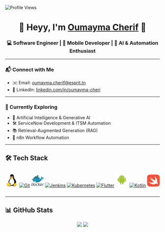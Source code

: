 <!-- Profile Views -->
<p align="left">
  <img src="https://komarev.com/ghpvc/?username=oumayma-cherif&label=Profile%20Views&color=0e75b6&style=flat" alt="Profile Views" />
</p>

<!-- Title & Tagline -->
<h1 align="center">🎀 Heyy, I'm <a href="https://github.com/Oumayma-cherif">Oumayma Cherif</a> 🎀</h1>
<h3 align="center">💻 Software Engineer | 📱 Mobile Developer | 🤖 AI & Automation Enthusiast</h3>

---

### 📬 Connect with Me  
- ✉️ Email: [oumayma.cherif@esprit.tn](mailto:oumayma.cherif@esprit.tn)  
- 💼 LinkedIn: [linkedin.com/in/oumayma-cheri](https://linkedin.com/in/oumayma-cheri)  

---

### 🚀 Currently Exploring  
- 🤖 Artificial Intelligence & Generative AI  
- 🛠 ServiceNow Development & ITSM Automation  
- 📚 Retrieval-Augmented Generation (RAG)  
- 🔄 n8n Workflow Automation  

---

## 🛠 Tech Stack  

<div style="overflow-x: auto; white-space: nowrap;">
  <p align="center" style="display: inline-block;">
    <a href="https://www.linux.org/"><img src="https://raw.githubusercontent.com/devicons/devicon/master/icons/linux/linux-original.svg" width="42" height="42" alt="Linux"/></a>
    <a href="https://git-scm.com/"><img src="https://www.vectorlogo.zone/logos/git-scm/git-scm-icon.svg" width="42" height="42" alt="Git"/></a>
    <a href="https://www.docker.com/"><img src="https://raw.githubusercontent.com/devicons/devicon/master/icons/docker/docker-original-wordmark.svg" width="42" height="42" alt="Docker"/></a>
    <a href="https://www.jenkins.io/"><img src="https://www.vectorlogo.zone/logos/jenkins/jenkins-icon.svg" width="42" height="42" alt="Jenkins"/></a>
    <a href="https://kubernetes.io/"><img src="https://www.vectorlogo.zone/logos/kubernetes/kubernetes-icon.svg" width="42" height="42" alt="Kubernetes"/></a>
    <a href="https://flutter.dev/"><img src="https://www.vectorlogo.zone/logos/flutterio/flutterio-icon.svg" width="42" height="42" alt="Flutter"/></a>
    <a href="https://developer.android.com/"><img src="https://raw.githubusercontent.com/devicons/devicon/master/icons/android/android-original-wordmark.svg" width="42" height="42" alt="Android"/></a>
    <a href="https://kotlinlang.org/"><img src="https://www.vectorlogo.zone/logos/kotlinlang/kotlinlang-icon.svg" width="42" height="42" alt="Kotlin"/></a>
    <a href="https://developer.apple.com/swift/"><img src="https://raw.githubusercontent.com/devicons/devicon/master/icons/swift/swift-original.svg" width="42" height="42" alt="Swift"/></a>
    <a href="https://unity.com/"><img src="https://raw.githubusercontent.com/devicons/devicon/master/icons/unity/unity-original.svg" width="42" height="42" alt="Unity"/></a>
    <a href="https://spring.io/"><img src="https://www.vectorlogo.zone/logos/springio/springio-icon.svg" width="42" height="42" alt="Spring Boot"/></a>
    <a href="https://nodejs.org/"><img src="https://raw.githubusercontent.com/devicons/devicon/master/icons/nodejs/nodejs-original-wordmark.svg" width="42" height="42" alt="Node.js"/></a>
    <a href="https://www.w3.org/html/"><img src="https://raw.githubusercontent.com/devicons/devicon/master/icons/html5/html5-original-wordmark.svg" width="42" height="42" alt="HTML5"/></a>
    <a href="https://www.w3.org/Style/CSS/"><img src="https://raw.githubusercontent.com/devicons/devicon/master/icons/css3/css3-original-wordmark.svg" width="42" height="42" alt="CSS3"/></a>
    <a href="https://www.javascript.com/"><img src="https://raw.githubusercontent.com/devicons/devicon/master/icons/javascript/javascript-original.svg" width="42" height="42" alt="JavaScript"/></a>
    <a href="https://www.java.com/"><img src="https://raw.githubusercontent.com/devicons/devicon/master/icons/java/java-original.svg" width="42" height="42" alt="Java"/></a>
    <a href="https://www.python.org/"><img src="https://raw.githubusercontent.com/devicons/devicon/master/icons/python/python-original.svg" width="42" height="42" alt="Python"/></a>
    <a href="https://learn.microsoft.com/en-us/dotnet/csharp/"><img src="https://raw.githubusercontent.com/devicons/devicon/master/icons/csharp/csharp-original.svg" width="42" height="42" alt="C#"/></a>
    <a href="https://isocpp.org/"><img src="https://raw.githubusercontent.com/devicons/devicon/master/icons/cplusplus/cplusplus-original.svg" width="42" height="42" alt="C++"/></a>
    <a href="https://www.cprogramming.com/"><img src="https://raw.githubusercontent.com/devicons/devicon/master/icons/c/c-original.svg" width="42" height="42" alt="C"/></a>
    <a href="https://www.figma.com/"><img src="https://www.vectorlogo.zone/logos/figma/figma-icon.svg" width="42" height="42" alt="Figma"/></a>
    <a href="https://www.adobe.com/products/photoshop.html"><img src="https://raw.githubusercontent.com/devicons/devicon/master/icons/photoshop/photoshop-line.svg" width="42" height="42" alt="Photoshop"/></a>
    <a href="https://www.adobe.com/products/illustrator.html"><img src="https://raw.githubusercontent.com/devicons/devicon/master/icons/illustrator/illustrator-line.svg" width="42" height="42" alt="Illustrator"/></a>
    <a href="https://www.postman.com/"><img src="https://www.vectorlogo.zone/logos/getpostman/getpostman-icon.svg" width="42" height="42" alt="Postman"/></a>
    <a href="https://www.arduino.cc/"><img src="https://cdn.jsdelivr.net/gh/devicons/devicon/icons/arduino/arduino-original.svg" width="42" height="42" alt="Arduino"/></a>
    <a href="https://www.servicenow.com/"><img src="https://cdn.worldvectorlogo.com/logos/servicenow-1.svg" width="42" height="42" alt="ServiceNow"/></a>
    <a href="https://n8n.io/"><img src="https://n8n.io/images/n8n-logo.png" width="42" height="42" alt="n8n"/></a>
  </p>
</div>


---

## 📊 GitHub Stats  
<p align="center">
  <img src="https://github-readme-stats.vercel.app/api?username=Oumayma-cherif&show_icons=true&theme=tokyonight" height="165" />
  <img src="https://github-readme-streak-stats.herokuapp.com/?user=Oumayma-cherif&theme=tokyonight" height="165" />
</p>

